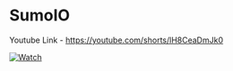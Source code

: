 # SumoIO

Youtube Link - https://youtube.com/shorts/lH8CeaDmJk0


[![Watch](https://i.imgur.com/52xyx8N.png)](https://youtube.com/shorts/lH8CeaDmJk0 "Click to Watch!")
